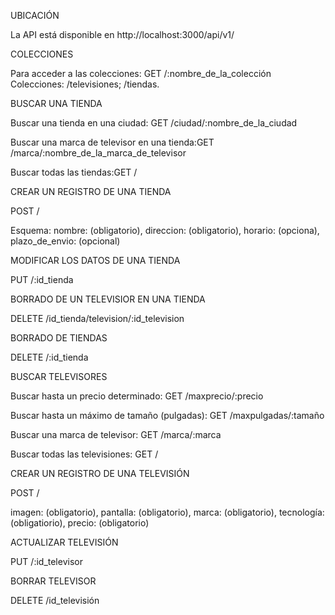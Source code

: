 UBICACIÓN

La API está disponible en http://localhost:3000/api/v1/

COLECCIONES

Para acceder a las colecciones:
GET /:nombre_de_la_colección
Colecciones:
/televisiones;
/tiendas.

BUSCAR UNA TIENDA

Buscar una tienda en una ciudad: GET /ciudad/:nombre_de_la_ciudad

Buscar una marca de televisor en una tienda:GET
/marca/:nombre_de_la_marca_de_televisor

Buscar todas las tiendas:GET /


CREAR UN REGISTRO DE UNA TIENDA

POST /

Esquema:
nombre: (obligatorio),
direccion: (obligatorio),
horario: (opciona),
plazo_de_envio: (opcional)

MODIFICAR LOS DATOS DE UNA TIENDA

PUT /:id_tienda


BORRADO DE UN TELEVISIOR EN UNA TIENDA

DELETE /id_tienda/television/:id_television

BORRADO DE TIENDAS

DELETE /:id_tienda



BUSCAR TELEVISORES

Buscar hasta un precio determinado:
GET /maxprecio/:precio

Buscar hasta un máximo de tamaño (pulgadas):
GET /maxpulgadas/:tamaño

Buscar una marca de televisor:
GET /marca/:marca

Buscar todas las televisiones:
GET /


CREAR UN REGISTRO DE UNA TELEVISIÓN

POST /

imagen: (obligatorio),
pantalla: (obligatorio),
marca: (obligatorio),
tecnología: (obligatiorio),
precio: (obligatorio)


ACTUALIZAR TELEVISIÓN

PUT /:id_televisor


BORRAR TELEVISOR

DELETE /id_televisión
